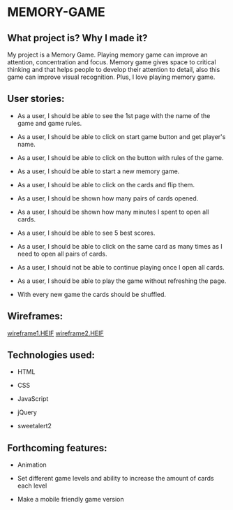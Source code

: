 # MEMORY-GAME


## What project is? Why I made it?

My project is a Memory Game. Playing memory game can improve an attention, concentration and focus. Memory game gives space to critical thinking and that helps people to develop their attention to detail, also this game can improve visual recognition. Plus, I love playing memory game.


## User stories:

- As a user, I should be able to see the 1st page with the name of the game and game rules.

- As a user, I should be able to click on start game button and get player's name.

- As a user, I should be able to click on the button with rules of the game.

- As a user, I should be able to start a new memory game.

- As a user, I should be able to click on the cards and flip them.

- As a user, I should be shown how many pairs of cards opened.

- As a user, I should be shown how many minutes I spent to open all cards.

- As a user, I should be able to see 5 best scores.

- As a user, I should be able to click on the same card as many times as I need to open all pairs of cards.

- As a user, I should not be able to continue playing once I open all cards.

- As a user, I should be able to play the game without refreshing the page.

- With every new game the cards should be shuffled.


##  Wireframes: 

 [wireframe1.HEIF](/images/wireframe1.HEIF)
 [wireframe2.HEIF](/images/wireframe2.HEIF) 


##  Technologies used: 

- HTML

- CSS

- JavaScript

- jQuery

- sweetalert2


## Forthcoming features:

- Animation

- Set different game levels and ability to increase the amount of cards each level

- Make a mobile friendly game version


